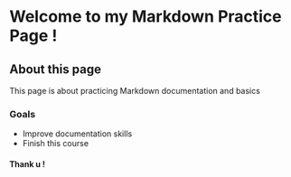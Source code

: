 # Welcome to my Markdown Practice Page !

## About this page 
This page is about practicing Markdown documentation and basics

### Goals
- Improve documentation skills
- Finish this course

#### Thank u !
